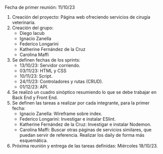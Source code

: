 Fecha de primer reunión: 11/10/23
1) Creación del proyecto: Página web ofreciendo servicios de cirugía veterinaria.
2) Creación del grupo:
   - Diego Iacub
   - Ignacio Zanella
   - Federico Longarini
   - Katherine Fernández de la Cruz
   - Carolina Maffi
3) Se definen fechas de los sprints:
   - 13/10/23: Servidor corriendo.
   - 03/11/23: HTML y CSS
   - 10/11/23: Script.
   - 24/11/23: Controladores y rutas (CRUD).
   - 01/12/23: API.
4) Se realizó un cuadro sinóptico resumiendo lo que se debe trabajar en Back End y Front End.
5) Se definen las tareas a realizar por cada integrante, para la primer fecha: 
   - Ignacio Zanella: Wireframe sobre index.
   - Federico Longarini: Investigar e instalar ESlint.
   - Katherine Fernández de la Cruz: Investigar e instalar Nodemon.
   - Carolina Maffi: Buscar otras páginas de servicios similares, que puedan servir de referencia. Realizar los daily de forma más esquemática.
6) Próxima reunión y entrega de las tareas definidas: Miércoles 18/10/23.